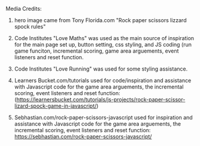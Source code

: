 Media Credits:

1. hero image came from Tony Florida.com "Rock paper scissors lizzard spock rules"

2. Code Institutes "Love Maths" was used as the main source of inspiration for the main page set up, button setting, css styling, and JS coding (run game funciton, incremental scoring, game area arguements, event listeners and reset function. 

3. Code Institutes "Love Running" was used for some styling assistance.

4. Learners Bucket.com/tutorials used for code/inspiration and assistance with Javascript code for the game area arguements, the incremental scoring, event listeners and reset function: (https://learnersbucket.com/tutorials/js-projects/rock-paper-scissor-lizard-spock-game-in-javascript/)

5. Sebhastian.com/rock-paper-scissors-javascript used for inspiration and assistance with Javascript code for the game area arguements, the incremental scoring, event listeners and reset function: https://sebhastian.com/rock-paper-scissors-javascript/